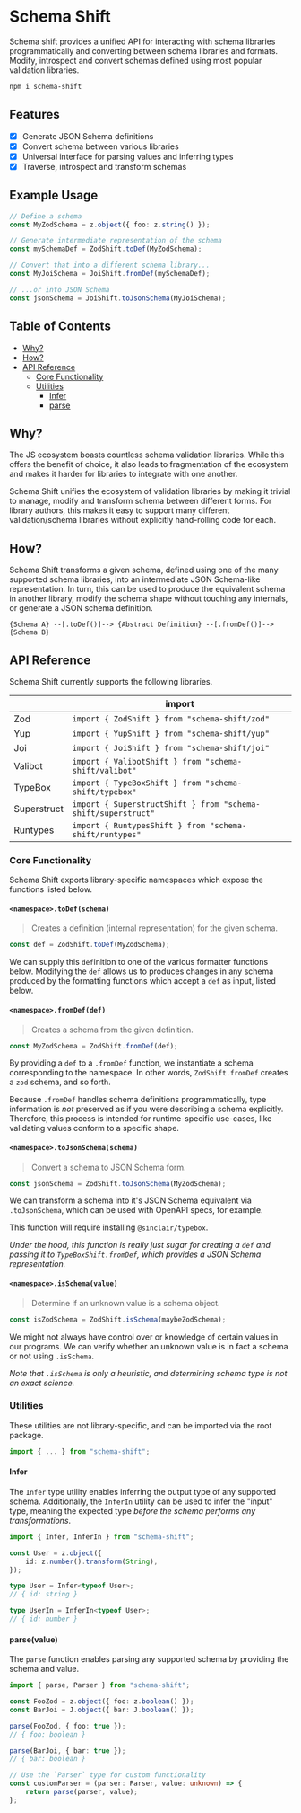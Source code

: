 # Schema Shift

Schema shift provides a unified API for interacting with schema libraries programmatically and converting between schema libraries and formats. Modify, introspect and convert schemas defined using most popular validation libraries.

```sh
npm i schema-shift
```

## Features

-   [x] Generate JSON Schema definitions
-   [x] Convert schema between various libraries
-   [x] Universal interface for parsing values and inferring types
-   [x] Traverse, introspect and transform schemas

## Example Usage

```ts
// Define a schema
const MyZodSchema = z.object({ foo: z.string() });

// Generate intermediate representation of the schema
const mySchemaDef = ZodShift.toDef(MyZodSchema);

// Convert that into a different schema library...
const MyJoiSchema = JoiShift.fromDef(mySchemaDef);

// ...or into JSON Schema
const jsonSchema = JoiShift.toJsonSchema(MyJoiSchema);
```

## Table of Contents

-   [Why?](#why)
-   [How?](#how)
-   [API Reference](#api-reference)
    -   [Core Functionality](#core-functionality)
    -   [Utilities](#utilities)
        -   [Infer](#infer)
        -   [parse](#parse)

## Why?

The JS ecosystem boasts countless schema validation libraries. While this offers the benefit of choice, it also leads to fragmentation of the ecosystem and makes it harder for libraries to integrate with one another.

Schema Shift unifies the ecosystem of validation libraries by making it trivial to manage, modify and transform schema between different forms. For library authors, this makes it easy to support many different validation/schema libraries without explicitly hand-rolling code for each.

## How?

Schema Shift transforms a given schema, defined using one of the many supported schema libraries, into an intermediate JSON Schema-like representation. In turn, this can be used to produce the equivalent schema in another library, modify the schema shape without touching any internals, or generate a JSON schema definition.

```
{Schema A} --[.toDef()]--> {Abstract Definition} --[.fromDef()]--> {Schema B}
```

## API Reference

Schema Shift currently supports the following libraries.

|             | import                                                        |
| ----------- | ------------------------------------------------------------- |
| Zod         | `import { ZodShift } from "schema-shift/zod"`                 |
| Yup         | `import { YupShift } from "schema-shift/yup"`                 |
| Joi         | `import { JoiShift } from "schema-shift/joi"`                 |
| Valibot     | `import { ValibotShift } from "schema-shift/valibot"`         |
| TypeBox     | `import { TypeBoxShift } from "schema-shift/typebox"`         |
| Superstruct | `import { SuperstructShift } from "schema-shift/superstruct"` |
| Runtypes    | `import { RuntypesShift } from "schema-shift/runtypes"`       |

### Core Functionality

Schema Shift exports library-specific namespaces which expose the functions listed below.

#### `<namespace>.toDef(schema)`

> Creates a definition (internal representation) for the given schema.

```ts
const def = ZodShift.toDef(MyZodSchema);
```

We can supply this `def`inition to one of the various formatter functions below. Modifying the `def` allows us to produces changes in any schema produced by the formatting functions which accept a `def` as input, listed below.

#### `<namespace>.fromDef(def)`

> Creates a schema from the given definition.

```ts
const MyZodSchema = ZodShift.fromDef(def);
```

By providing a `def` to a `.fromDef` function, we instantiate a schema corresponding to the namespace. In other words, `ZodShift.fromDef` creates a `zod` schema, and so forth.

Because `.fromDef` handles schema definitions programmatically, type information is _not_ preserved as if you were describing a schema explicitly. Therefore, this process is intended for runtime-specific use-cases, like validating values conform to a specific shape.

#### `<namespace>.toJsonSchema(schema)`

> Convert a schema to JSON Schema form.

```ts
const jsonSchema = ZodShift.toJsonSchema(MyZodSchema);
```

We can transform a schema into it's JSON Schema equivalent via `.toJsonSchema`, which can be used with OpenAPI specs, for example.

This function will require installing `@sinclair/typebox`.

_Under the hood, this function is really just sugar for creating a `def` and passing it to `TypeBoxShift.fromDef`, which provides a JSON Schema representation._

#### `<namespace>.isSchema(value)`

> Determine if an unknown value is a schema object.

```ts
const isZodSchema = ZodShift.isSchema(maybeZodSchema);
```

We might not always have control over or knowledge of certain values in our programs. We can verify whether an unknown value is in fact a schema or not using `.isSchema`.

_Note that `.isSchema` is only a heuristic, and determining schema type is not an exact science._

### Utilities

These utilities are not library-specific, and can be imported via the root package.

```ts
import { ... } from "schema-shift";
```

#### Infer<T>

The `Infer` type utility enables inferring the output type of any supported schema. Additionally, the `InferIn` utility can be used to infer the "input" type, meaning the expected type _before the schema performs any transformations_.

```ts
import { Infer, InferIn } from "schema-shift";

const User = z.object({
    id: z.number().transform(String),
});

type User = Infer<typeof User>;
// { id: string }

type UserIn = InferIn<typeof User>;
// { id: number }
```

#### parse(value)

The `parse` function enables parsing any supported schema by providing the schema and value.

```ts
import { parse, Parser } from "schema-shift";

const FooZod = z.object({ foo: z.boolean() });
const BarJoi = J.object({ bar: J.boolean() });

parse(FooZod, { foo: true });
// { foo: boolean }

parse(BarJoi, { bar: true });
// { bar: boolean }

// Use the `Parser` type for custom functionality
const customParser = (parser: Parser, value: unknown) => {
    return parse(parser, value);
};
```
